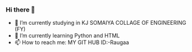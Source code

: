 ### Hi there 👋

- 🔭 I’m currently studying in KJ SOMAIYA COLLAGE OF ENGINEERING (FY)
- 🌱 I’m currently learning Python and HTML
- 📫 How to reach me: MY GIT HUB ID:-Raugaa

<!--
**Raugaa/Raugaa** is a ✨ _special_ ✨ repository because its `README.md` (this file) appears on your GitHub profile.

Here are some ideas to get you started:

- 🔭 I’m currently studying in KJ SOMAIYA COLLAGE OF ENGINEERING (FY)
- 🌱 I’m currently learning Python and HTML
- 👯 I’m looking to collaborate on ...
- 🤔 I’m looking for help with ...
- 💬 Ask me about ...
- 📫 How to reach me: MY GIT HUB ID:-Raugaa
- 😄 Pronouns: ...
- ⚡ Fun fact: ...
-->

